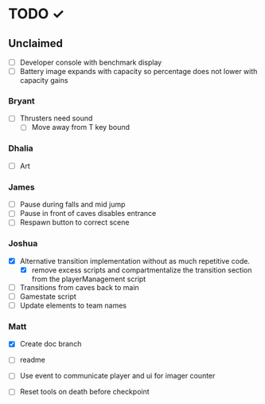 # TODO ✓

## Unclaimed
- [ ] Developer console with benchmark display
- [ ] Battery image expands with capacity so percentage does not lower with capacity gains

### Bryant

- [ ] Thrusters need sound
  - [ ] Move away from T key bound

### Dhalia

- [ ] Art

### James

- [ ] Pause during falls and mid jump
- [ ] Pause in front of caves disables entrance
- [ ] Respawn button to correct scene

### Joshua

- [x] Alternative transition implementation without as much repetitive code.
  - [x] remove excess scripts and compartmentalize the transition section from the playerManagement script
- [ ] Transitions from caves back to main
- [ ] Gamestate script
- [ ] Update elements to team names 

### Matt
- [x] Create doc branch
- [ ] readme
- [ ] Use event to communicate player and ui for imager counter
- [ ] Reset tools on death before checkpoint

